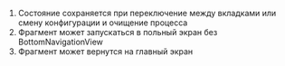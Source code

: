 1) Состояние сохраняется при переключение между вкладками или смену конфигурации и очищение процесса  
2) Фрагмент может запускаться в польный экран без BottomNavigationView  
3) Фрагмент может вернутся на главный экран
